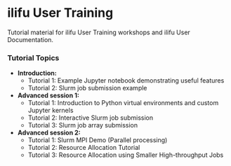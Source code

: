 # ilifu User Training

Tutorial material for ilifu User Training workshops and ilifu User Documentation.

### Tutorial Topics

* **Introduction:**
    * Tutorial 1: Example Jupyter notebook demonstrating useful features
    * Tutorial 2: Slurm job submission example
* **Advanced session 1:**
    * Tutorial 1: Introduction to Python virtual environments and custom Jupyter kernels
    * Tutorial 2: Interactive Slurm job submission
    * Tutorial 3: Slurm job array submission
* **Advanced session 2:**
    * Tutorial 1: Slurm MPI Demo (Parallel processing)
    * Tutorial 2: Resource Allocation Tutorial
    * Tutorial 3: Resource Allocation using Smaller High-throughput Jobs
